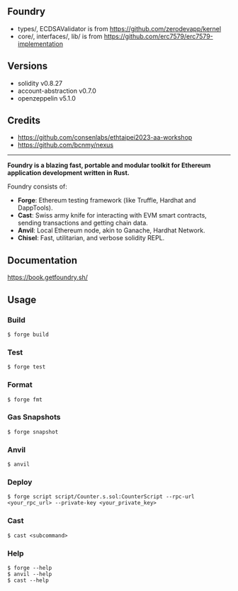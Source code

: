## Foundry

- types/, ECDSAValidator is from https://github.com/zerodevapp/kernel
- core/, interfaces/, lib/ is from https://github.com/erc7579/erc7579-implementation


## Versions

- solidity v0.8.27
- account-abstraction v0.7.0
- openzeppelin v5.1.0
<!-- - Solady v0.0.260 -->


## Credits

- https://github.com/consenlabs/ethtaipei2023-aa-workshop
- https://github.com/bcnmy/nexus



---

**Foundry is a blazing fast, portable and modular toolkit for Ethereum application development written in Rust.**

Foundry consists of:

-   **Forge**: Ethereum testing framework (like Truffle, Hardhat and DappTools).
-   **Cast**: Swiss army knife for interacting with EVM smart contracts, sending transactions and getting chain data.
-   **Anvil**: Local Ethereum node, akin to Ganache, Hardhat Network.
-   **Chisel**: Fast, utilitarian, and verbose solidity REPL.

## Documentation

https://book.getfoundry.sh/

## Usage

### Build

```shell
$ forge build
```

### Test

```shell
$ forge test
```

### Format

```shell
$ forge fmt
```

### Gas Snapshots

```shell
$ forge snapshot
```

### Anvil

```shell
$ anvil
```

### Deploy

```shell
$ forge script script/Counter.s.sol:CounterScript --rpc-url <your_rpc_url> --private-key <your_private_key>
```

### Cast

```shell
$ cast <subcommand>
```

### Help

```shell
$ forge --help
$ anvil --help
$ cast --help
```
